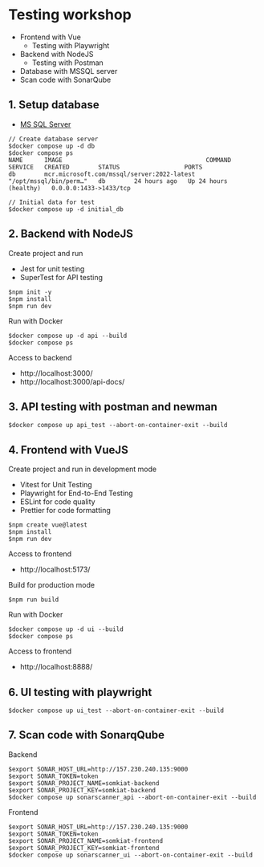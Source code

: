 # Testing workshop
* Frontend with Vue
  * Testing with Playwright 
* Backend with NodeJS
  * Testing with Postman  
* Database with MSSQL server
* Scan code with SonarQube

## 1. Setup database
* [MS SQL Server](https://learn.microsoft.com/en-us/sql/linux/quickstart-install-connect-docker?view=sql-server-ver16&tabs=cli&pivots=cs1-bash)
```
// Create database server
$docker compose up -d db
$docker compose ps
NAME      IMAGE                                        COMMAND                  SERVICE   CREATED        STATUS                  PORTS
db        mcr.microsoft.com/mssql/server:2022-latest   "/opt/mssql/bin/perm…"   db        24 hours ago   Up 24 hours (healthy)   0.0.0.0:1433->1433/tcp

// Initial data for test
$docker compose up -d initial_db
```

## 2. Backend with NodeJS
Create project and run
* Jest for unit testing
* SuperTest for API testing
```
$npm init -y
$npm install
$npm run dev
```

Run with Docker
```
$docker compose up -d api --build
$docker compose ps
```

Access to backend
* http://localhost:3000/
* http://localhost:3000/api-docs/

## 3. API testing with postman and newman
```
$docker compose up api_test --abort-on-container-exit --build
```

## 4. Frontend with VueJS
Create project and run in development mode
* Vitest for Unit Testing
* Playwright for End-to-End Testing
* ESLint for code quality
* Prettier for code formatting

```
$npm create vue@latest
$npm install
$npm run dev
```

Access to frontend
* http://localhost:5173/

Build for production mode
```
$npm run build
```

Run with Docker
```
$docker compose up -d ui --build
$docker compose ps
```

Access to frontend
* http://localhost:8888/

## 6. UI testing with playwright
```
$docker compose up ui_test --abort-on-container-exit --build
```

## 7. Scan code with SonarqQube

Backend
```
$export SONAR_HOST_URL=http://157.230.240.135:9000
$export SONAR_TOKEN=token
$export SONAR_PROJECT_NAME=somkiat-backend
$export SONAR_PROJECT_KEY=somkiat-backend
$docker compose up sonarscanner_api --abort-on-container-exit --build
```

Frontend
```
$export SONAR_HOST_URL=http://157.230.240.135:9000
$export SONAR_TOKEN=token
$export SONAR_PROJECT_NAME=somkiat-frontend
$export SONAR_PROJECT_KEY=somkiat-frontend
$docker compose up sonarscanner_ui --abort-on-container-exit --build
```
